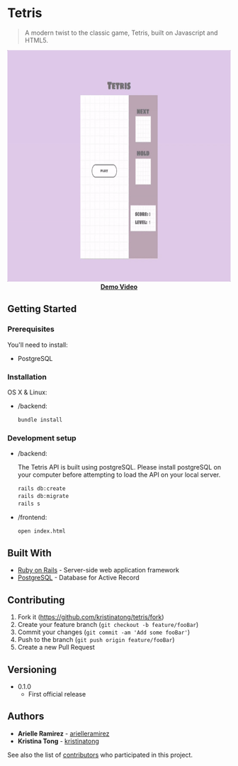 # Tetris
> A modern twist to the classic game, Tetris, built on Javascript and HTML5.

<p align="center">
  <img width="850" height="522" src="https://github.com/kristinatong/tetris/blob/master/demos/tetris4.gif"><br>
  <a href="https://vimeo.com/303965386"><b>Demo Video</b></a>
</p>

## Getting Started

### Prerequisites

You'll need to install:

* PostgreSQL

### Installation

OS X & Linux:

* /backend:

  ```sh
  bundle install
  ```

### Development setup

* /backend: 
  
  The Tetris API is built using postgreSQL. Please install postgreSQL on your computer before attempting to load the API on your local server.

  ```sh
  rails db:create
  rails db:migrate
  rails s
  ```
* /frontend:

  ```sh
  open index.html
  ```

## Built With

* [Ruby on Rails](https://rubyonrails.org/) - Server-side web application framework
* [PostgreSQL](https://www.postgresql.org/) - Database for Active Record

## Contributing

1. Fork it (<https://github.com/kristinatong/tetris/fork>)
2. Create your feature branch (`git checkout -b feature/fooBar`)
3. Commit your changes (`git commit -am 'Add some fooBar'`)
4. Push to the branch (`git push origin feature/fooBar`)
5. Create a new Pull Request

## Versioning

* 0.1.0
    * First official release

## Authors

* **Arielle Ramirez** - [arielleramirez](https://github.com/arielleramirez)
* **Kristina Tong** - [kristinatong](https://github.com/kristinatong)

See also the list of [contributors](https://github.com/kristinatong/tetris/contributors) who participated in this project.
